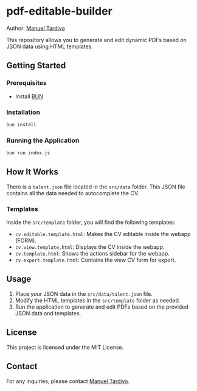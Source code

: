 # pdf-editable-builder

Author: [Manuel Tardivo](mailto:manuel.tardivo.lavoro@gmail.com)

This repository allows you to generate and edit dynamic PDFs based on JSON data using HTML templates.

## Getting Started

### Prerequisites

- Install [BUN](https://bun.sh/docs/installation)

### Installation

```bash
bun install
```

### Running the Application

```bash
bun run index.js
```

## How It Works

There is a `talent.json` file located in the `src/data` folder. This JSON file contains all the data needed to autocomplete the CV.

### Templates

Inside the `src/template` folder, you will find the following templates:

- `cv.editable.template.html`: Makes the CV editable inside the webapp (FORM).
- `cv.view.template.html`: Displays the CV inside the webapp.
- `cv.template.html`: Shows the actions sidebar for the webapp.
- `cv.export.template.html`: Contains the view CV form for export.

## Usage

1. Place your JSON data in the `src/data/talent.json` file.
2. Modify the HTML templates in the `src/template` folder as needed.
3. Run the application to generate and edit PDFs based on the provided JSON data and templates.

## License

This project is licensed under the MIT License.

## Contact

For any inquiries, please contact [Manuel Tardivo](mailto:manuel.tardivo.lavoro@gmail.com).
